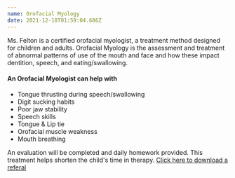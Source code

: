```yaml
---
name: Orofacial Myology
date: 2021-12-18T01:59:04.686Z
---
```

Ms. Felton is a certified orofacial myologist, a treatment method designed for children and adults. Orofacial Myology is the assessment and treatment of abnormal patterns of use of the mouth and face and how these impact dentition, speech, and eating/swallowing.

#### An Orofacial Myologist can help with

* Tongue thrusting during speech/swallowing
* Digit sucking habits
* Poor jaw stability
* Speech skills
* Tongue & Lip tie
* Orofacial muscle weakness
* Mouth breathing

An evaluation will be completed and daily homework provided. This treatment helps shorten the child's time in therapy. [Click here to download a referal](http://trianglespeechom.com/formFiles/TSOMReferalFormOrofacialMyology.docx)